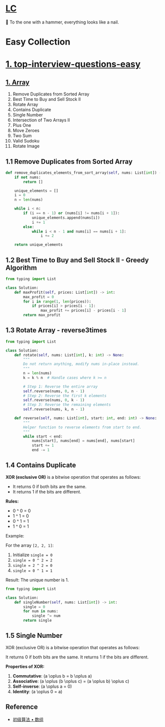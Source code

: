 # [LC][0]

📩 To the one with a hammer, everything looks like a nail.

# Easy Collection

# [1. top-interview-questions-easy][1]

## [1. Array][Array]

 1. Remove Duplicates from Sorted Array 
 2. Best Time to Buy and Sell Stock II
 3. Rotate Array
 4. Contains Duplicate
 5. Single Number
 6. Intersection of Two Arrays II
 7. Plus One
 8. Move Zeroes
 9. Two Sum
 10. Valid Sudoku
 11. Rotate Image
 
## 1.1 Remove Duplicates from Sorted Array

```python
def remove_duplicates_elements_from_sort_array(self, nums: List[int]) -> List[int]:
    if not nums:
        return []

    unique_elements = []
    i = 0
    n = len(nums)

    while i < n:
        if (i == n - 1) or (nums[i] != nums[i + 1]):
            unique_elements.append(nums[i])
            i += 1
        else:
            while i < n - 1 and nums[i] == nums[i + 1]:
                i += 2

    return unique_elements
```
 
## 1.2 Best Time to Buy and Sell Stock II - Greedy Algorithm

```python
from typing import List

class Solution:
    def maxProfit(self, prices: List[int]) -> int:
        max_profit = 0
        for i in range(1, len(prices)):
            if prices[i] > prices[i - 1]:
                max_profit += prices[i] - prices[i - 1]
        return max_profit
``` 
  
## 1.3 Rotate Array - reverse3times

```python
from typing import List

class Solution:
    def rotate(self, nums: List[int], k: int) -> None:
        """
        Do not return anything, modify nums in-place instead.
        """
        n = len(nums)
        k = k % n  # Handle cases where k >= n

        # Step 1: Reverse the entire array
        self.reverse(nums, 0, n - 1)
        # Step 2: Reverse the first k elements
        self.reverse(nums, 0, k - 1)
        # Step 3: Reverse the remaining elements
        self.reverse(nums, k, n - 1)

    def reverse(self, nums: List[int], start: int, end: int) -> None:
        """
        Helper function to reverse elements from start to end.
        """
        while start < end:
            nums[start], nums[end] = nums[end], nums[start]
            start += 1
            end -= 1
```

## 1.4 Contains Duplicate

**XOR (exclusive OR)** is a bitwise operation that operates as follows:
- It returns 0 if both bits are the same.
- It returns 1 if the bits are different.

**Rules:**
- 0 ^ 0 = 0
- 1 ^ 1 = 0
- 0 ^ 1 = 1
- 1 ^ 0 = 1

Example:

For the array `[2, 2, 1]`:
1. Initialize `single = 0`
2. `single = 0 ^ 2 = 2`
3. `single = 2 ^ 2 = 0`
4. `single = 0 ^ 1 = 1`

Result: The unique number is 1.

```python
from typing import List

class Solution:
    def singleNumber(self, nums: List[int]) -> int:
        single = 0
        for num in nums:
            single ^= num
        return single

```

  
## 1.5 Single Number

XOR (exclusive OR) is a bitwise operation that operates as follows:

It returns 0 if both bits are the same.
It returns 1 if the bits are different.

**Properties of XOR:**

1. **Commutative**: \(a \oplus b = b \oplus a\)
2. **Associative**: \(a \oplus (b \oplus c) = (a \oplus b) \oplus c\)
3. **Self-inverse**: \(a \oplus a = 0\)
4. **Identity**: \(a \oplus 0 = a\)

  
## Reference

- [初级算法 • 数组](https://leetcode-cn.com/explore/interview/card/top-interview-questions-easy/1/array/)

[0]: https://leetcode.com/
[1]: https://leetcode.com/explore/interview/card/top-interview-questions-easy/

[Array]: https://leetcode.com/explore/interview/card/top-interview-questions-easy/92/array/
[1.1]: https://leetcode.com/explore/interview/card/top-interview-questions-easy/92/array/727/
[1.2]: https://leetcode-cn.com/articles/best-time-to-buy-and-sell-stock-ii/
